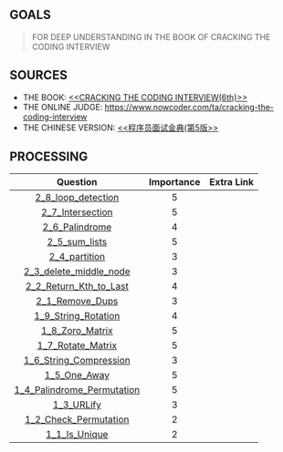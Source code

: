 ## GOALS
> FOR DEEP UNDERSTANDING IN THE BOOK OF CRACKING THE CODING INTERVIEW
     
## SOURCES
- THE BOOK: [<<CRACKING THE CODING INTERVIEW(6th)>>](http://www.crackingthecodinginterview.com/)
- THE ONLINE JUDGE: https://www.nowcoder.com/ta/cracking-the-coding-interview
- THE CHINESE VERSION: [<<程序员面试金典(第5版>>](https://book.douban.com/subject/25753386/)

## PROCESSING
| Question | Importance | Extra Link |
| :---: |:----: | :---: |
|[2_8_loop_detection](./src/2_8_loop_detection.cpp) | 5 | |
|[2_7_Intersection](./src/2_7_Intersection.cpp)|5| |
|[2_6_Palindrome](./src/2_6_Palindrome.cpp)| 4 | |
|[2_5_sum_lists](./src/2_5_sum_lists.cpp)|5| |
|[2_4_partition](./src/2_4_partition.cpp)|3| |
|[2_3_delete_middle_node](./src/2_3_delete_middle_node.cpp)|3||
|[2_2_Return_Kth_to_Last](./src/2_2_Return_Kth_to_Last.cpp)|4||
|[2_1_Remove_Dups](./src/2_1_Remove_Dups.cpp)|3||
|[1_9_String_Rotation](./src/1_9_String_Rotation.cpp)|4||
|[1_8_Zoro_Matrix](./src/1_8_Zoro_Matrix.cpp)|5||
|[1_7_Rotate_Matrix](./src/1_7_Rotate_Matrix.cpp)|5||
|[1_6_String_Compression](./src/1_6_String_Compression)|3||
|[1_5_One_Away](./src/1_5_One_Away.cpp)|5||
|[1_4_Palindrome_Permutation](./src/1_4_Palindrome_Permutation.cpp)|5||
|[1_3_URLify](1_3_URLify.cpp)|3||
|[1_2_Check_Permutation](1_2_Check_Permutation.cpp)|2||
|[1_1_Is_Unique](./src/1_1_Is_Unique.cpp)|2||
